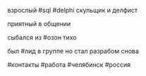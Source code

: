 взрослый
#sql #delphi
скульщик и делфист

приятный в общении

сыбался из #озон тихо

был #лид в группе но стал разрабом снова

#контакты 
#работа 
#челябинск #россия 